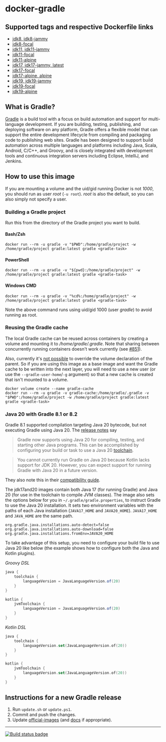 # docker-gradle

## Supported tags and respective Dockerfile links

* [jdk8, jdk8-jammy](https://github.com/keeganwitt/docker-gradle/blob/master/jdk8/Dockerfile)
* [jdk8-focal](https://github.com/keeganwitt/docker-gradle/blob/master/jdk8-focal/Dockerfile)
* [jdk11, jdk11-jammy](https://github.com/keeganwitt/docker-gradle/blob/master/jdk11/Dockerfile)
* [jdk11-focal](https://github.com/keeganwitt/docker-gradle/blob/master/jdk11-focal/Dockerfile)
* [jdk11-alpine](https://github.com/keeganwitt/docker-gradle/blob/master/jdk11-alpine/Dockerfile)
* [jdk17, jdk17-jammy, latest](https://github.com/keeganwitt/docker-gradle/blob/master/jdk17/Dockerfile)
* [jdk17-focal](https://github.com/keeganwitt/docker-gradle/blob/master/jdk17-focal/Dockerfile)
* [jdk17-alpine, alpine](https://github.com/keeganwitt/docker-gradle/blob/master/jdk17-alpine/Dockerfile)
* [jdk19, jdk19-jammy](https://github.com/keeganwitt/docker-gradle/blob/master/jdk19/Dockerfile)
* [jdk19-focal](https://github.com/keeganwitt/docker-gradle/blob/master/jdk19-focal/Dockerfile)
* [jdk19-alpine](https://github.com/keeganwitt/docker-gradle/blob/master/jdk19-alpine/Dockerfile)

## What is Gradle?

[Gradle](https://gradle.org/) is a build tool with a focus on build automation and support for multi-language development. If you are building, testing, publishing, and deploying software on any platform, Gradle offers a flexible model that can support the entire development lifecycle from compiling and packaging code to publishing web sites. Gradle has been designed to support build automation across multiple languages and platforms including Java, Scala, Android, C/C++, and Groovy, and is closely integrated with development tools and continuous integration servers including Eclipse, IntelliJ, and Jenkins.

## How to use this image

If you are mounting a volume and the uid/gid running Docker is not *1000*, you should run as user *root* (`-u root`).
*root* is also the default, so you can also simply not specify a user.

### Building a Gradle project

Run this from the directory of the Gradle project you want to build.

#### Bash/Zsh

`docker run --rm -u gradle -v "$PWD":/home/gradle/project -w /home/gradle/project gradle:latest gradle <gradle-task>`

#### PowerShell

`docker run --rm -u gradle -v "${pwd}:/home/gradle/project" -w /home/gradle/project gradle:latest gradle <gradle-task>`

#### Windows CMD

`docker run --rm -u gradle -v "%cd%:/home/gradle/project" -w /home/gradle/project gradle:latest gradle <gradle-task>`

Note the above command runs using uid/gid 1000 (user *gradle*) to avoid running as root.

### Reusing the Gradle cache

The local Gradle cache can be reused across containers by creating a volume and mounting it to _/home/gradle/.gradle_.
Note that sharing between concurrently running containers doesn't work currently
(see [#851](https://github.com/gradle/gradle/issues/851)).

Also, currently it's [not possible](https://github.com/moby/moby/issues/3465) to override the volume declaration of the parent.
So if you are using this image as a base image and want the Gradle cache to be written into the next layer, you will need to use a new user (or use the `--gradle-user-home`/`-g` argument) so that a new cache is created that isn't mounted to a volume.

```
docker volume create --name gradle-cache
docker run --rm -u gradle -v gradle-cache:/home/gradle/.gradle -v "$PWD":/home/gradle/project -w /home/gradle/project gradle:latest gradle <gradle-task>
```

### Java 20 with Gradle 8.1 or 8.2

Gradle 8.1 supported compilation targeting Java 20 bytecode, but not executing Gradle using Java 20. The [release notes](https://docs.gradle.org/8.1/release-notes.html#jvm) say

> Gradle now supports using Java 20 for compiling, testing, and starting other Java programs. This can be accomplished by configuring your build or task to use a Java 20 [toolchain](https://docs.gradle.org/8.1.1/userguide/toolchains.html).

> You cannot currently run Gradle on Java 20 because Kotlin lacks support for JDK 20. However, you can expect support for running Gradle with Java 20 in a future version.

They also note this in their [compatibility guide](https://docs.gradle.org/current/userguide/compatibility.html).

The jdk17and20 images contain both Java 17 (for running Gradle) and Java 20 (for use in the toolchain to compile JVM classes). The image also sets the options below for you in `~/.gradle/gradle.properties`, to instruct Gradle to use the Java 20 installation. It sets two environment variables with the paths of each Java installation (`JAVA17_HOME` and `JAVA20_HOME`). `JAVA17_HOME` and `JAVA_HOME` are the same path.

```
org.gradle.java.installations.auto-detect=false
org.gradle.java.installations.auto-download=false
org.gradle.java.installations.fromEnv=JAVA20_HOME
```

To take advantage of this setup, you need to configure your build file to use Java 20 like below (the example shows how to configure both the Java and Kotlin plugins).

*Groovy DSL*

```groovy
java {
    toolchain {
        languageVersion = JavaLanguageVersion.of(20)
    }
}

kotlin {
    jvmToolchain {
        languageVersion = JavaLanguageVersion.of(20)
    }
}
```

*Kotlin DSL*

```kotlin
java {
    toolchain {
        languageVersion.set(JavaLanguageVersion.of(20))
    }
}

kotlin {
    jvmToolchain {
        languageVersion.set(JavaLanguageVersion.of(20))
    }
}
```

## Instructions for a new Gradle release

1. Run `update.sh` or `update.ps1`.
1. Commit and push the changes.
1. Update [official-images](https://github.com/docker-library/official-images) (and [docs](https://github.com/docker-library/docs) if appropriate).

---
[![Build status badge](https://github.com/keeganwitt/docker-gradle/workflows/GitHub%20CI/badge.svg)](https://github.com/keeganwitt/docker-gradle/actions?query=workflow%3A%22GitHub+CI%22)
